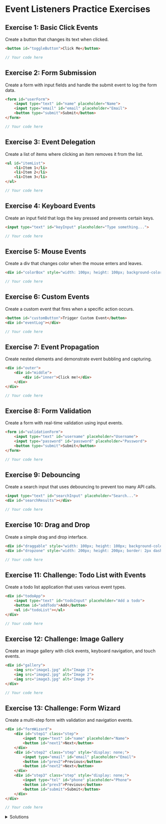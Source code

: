 # Event Listeners Practice Exercises

## Exercise 1: Basic Click Events
Create a button that changes its text when clicked.

```html
<button id="toggleButton">Click Me</button>
```

```javascript
// Your code here
```

## Exercise 2: Form Submission
Create a form with input fields and handle the submit event to log the form data.

```html
<form id="userForm">
    <input type="text" id="name" placeholder="Name">
    <input type="email" id="email" placeholder="Email">
    <button type="submit">Submit</button>
</form>
```

```javascript
// Your code here
```

## Exercise 3: Event Delegation
Create a list of items where clicking an item removes it from the list.

```html
<ul id="itemList">
    <li>Item 1</li>
    <li>Item 2</li>
    <li>Item 3</li>
</ul>
```

```javascript
// Your code here
```

## Exercise 4: Keyboard Events
Create an input field that logs the key pressed and prevents certain keys.

```html
<input type="text" id="keyInput" placeholder="Type something...">
```

```javascript
// Your code here
```

## Exercise 5: Mouse Events
Create a div that changes color when the mouse enters and leaves.

```html
<div id="colorBox" style="width: 100px; height: 100px; background-color: blue;"></div>
```

```javascript
// Your code here
```

## Exercise 6: Custom Events
Create a custom event that fires when a specific action occurs.

```html
<button id="customButton">Trigger Custom Event</button>
<div id="eventLog"></div>
```

```javascript
// Your code here
```

## Exercise 7: Event Propagation
Create nested elements and demonstrate event bubbling and capturing.

```html
<div id="outer">
    <div id="middle">
        <div id="inner">Click me!</div>
    </div>
</div>
```

```javascript
// Your code here
```

## Exercise 8: Form Validation
Create a form with real-time validation using input events.

```html
<form id="validationForm">
    <input type="text" id="username" placeholder="Username">
    <input type="password" id="password" placeholder="Password">
    <button type="submit">Submit</button>
</form>
```

```javascript
// Your code here
```

## Exercise 9: Debouncing
Create a search input that uses debouncing to prevent too many API calls.

```html
<input type="text" id="searchInput" placeholder="Search...">
<div id="searchResults"></div>
```

```javascript
// Your code here
```

## Exercise 10: Drag and Drop
Create a simple drag and drop interface.

```html
<div id="draggable" style="width: 100px; height: 100px; background-color: red;"></div>
<div id="dropzone" style="width: 200px; height: 200px; border: 2px dashed black;"></div>
```

```javascript
// Your code here
```

## Exercise 11: Challenge: Todo List with Events
Create a todo list application that uses various event types.

```html
<div id="todoApp">
    <input type="text" id="todoInput" placeholder="Add a todo">
    <button id="addTodo">Add</button>
    <ul id="todoList"></ul>
</div>
```

```javascript
// Your code here
```

## Exercise 12: Challenge: Image Gallery
Create an image gallery with click events, keyboard navigation, and touch events.

```html
<div id="gallery">
    <img src="image1.jpg" alt="Image 1">
    <img src="image2.jpg" alt="Image 2">
    <img src="image3.jpg" alt="Image 3">
</div>
```

```javascript
// Your code here
```

## Exercise 13: Challenge: Form Wizard
Create a multi-step form with validation and navigation events.

```html
<div id="formWizard">
    <div id="step1" class="step">
        <input type="text" id="name" placeholder="Name">
        <button id="next1">Next</button>
    </div>
    <div id="step2" class="step" style="display: none;">
        <input type="email" id="email" placeholder="Email">
        <button id="prev2">Previous</button>
        <button id="next2">Next</button>
    </div>
    <div id="step3" class="step" style="display: none;">
        <input type="tel" id="phone" placeholder="Phone">
        <button id="prev3">Previous</button>
        <button id="submit">Submit</button>
    </div>
</div>
```

```javascript
// Your code here
```

<details>
<summary>Solutions</summary>

### Exercise 1: Basic Click Events
```javascript
const button = document.getElementById('toggleButton');
let isClicked = false;

button.addEventListener('click', () => {
    isClicked = !isClicked;
    button.textContent = isClicked ? 'Clicked!' : 'Click Me';
});
```

### Exercise 2: Form Submission
```javascript
const form = document.getElementById('userForm');

form.addEventListener('submit', (event) => {
    event.preventDefault();
    
    const name = document.getElementById('name').value;
    const email = document.getElementById('email').value;
    
    console.log('Form Data:', { name, email });
});
```

### Exercise 3: Event Delegation
```javascript
const list = document.getElementById('itemList');

list.addEventListener('click', (event) => {
    if (event.target.tagName === 'LI') {
        event.target.remove();
    }
});
```

### Exercise 4: Keyboard Events
```javascript
const input = document.getElementById('keyInput');

input.addEventListener('keydown', (event) => {
    console.log('Key pressed:', event.key);
    
    // Prevent numbers
    if (event.key >= '0' && event.key <= '9') {
        event.preventDefault();
    }
});
```

### Exercise 5: Mouse Events
```javascript
const box = document.getElementById('colorBox');

box.addEventListener('mouseenter', () => {
    box.style.backgroundColor = 'red';
});

box.addEventListener('mouseleave', () => {
    box.style.backgroundColor = 'blue';
});
```

### Exercise 6: Custom Events
```javascript
const button = document.getElementById('customButton');
const log = document.getElementById('eventLog');

// Create custom event
const customEvent = new CustomEvent('customAction', {
    detail: { message: 'Custom event triggered!' }
});

// Listen for custom event
document.addEventListener('customAction', (event) => {
    log.textContent = event.detail.message;
});

// Trigger custom event
button.addEventListener('click', () => {
    document.dispatchEvent(customEvent);
});
```

### Exercise 7: Event Propagation
```javascript
const outer = document.getElementById('outer');
const middle = document.getElementById('middle');
const inner = document.getElementById('inner');

// Bubbling phase
outer.addEventListener('click', () => console.log('Outer clicked'));
middle.addEventListener('click', () => console.log('Middle clicked'));
inner.addEventListener('click', () => console.log('Inner clicked'));

// Capturing phase
outer.addEventListener('click', () => console.log('Outer captured'), true);
middle.addEventListener('click', () => console.log('Middle captured'), true);
inner.addEventListener('click', () => console.log('Inner captured'), true);
```

### Exercise 8: Form Validation
```javascript
const form = document.getElementById('validationForm');
const username = document.getElementById('username');
const password = document.getElementById('password');

function validateUsername(value) {
    return value.length >= 3;
}

function validatePassword(value) {
    return value.length >= 6;
}

username.addEventListener('input', (event) => {
    const isValid = validateUsername(event.target.value);
    event.target.style.borderColor = isValid ? 'green' : 'red';
});

password.addEventListener('input', (event) => {
    const isValid = validatePassword(event.target.value);
    event.target.style.borderColor = isValid ? 'green' : 'red';
});

form.addEventListener('submit', (event) => {
    event.preventDefault();
    
    if (validateUsername(username.value) && validatePassword(password.value)) {
        console.log('Form is valid!');
    } else {
        console.log('Form is invalid!');
    }
});
```

### Exercise 9: Debouncing
```javascript
const searchInput = document.getElementById('searchInput');
const searchResults = document.getElementById('searchResults');

function debounce(func, delay) {
    let timeout;
    return function() {
        const context = this;
        const args = arguments;
        clearTimeout(timeout);
        timeout = setTimeout(() => func.apply(context, args), delay);
    };
}

const search = debounce((query) => {
    // Simulate API call
    searchResults.textContent = `Searching for: ${query}`;
}, 300);

searchInput.addEventListener('input', (event) => {
    search(event.target.value);
});
```

### Exercise 10: Drag and Drop
```javascript
const draggable = document.getElementById('draggable');
const dropzone = document.getElementById('dropzone');

draggable.addEventListener('dragstart', (event) => {
    event.dataTransfer.setData('text/plain', event.target.id);
});

dropzone.addEventListener('dragover', (event) => {
    event.preventDefault();
});

dropzone.addEventListener('drop', (event) => {
    event.preventDefault();
    const id = event.dataTransfer.getData('text/plain');
    const element = document.getElementById(id);
    dropzone.appendChild(element);
});
```

### Exercise 11: Todo List with Events
```javascript
const todoInput = document.getElementById('todoInput');
const addButton = document.getElementById('addTodo');
const todoList = document.getElementById('todoList');

function addTodo(text) {
    const li = document.createElement('li');
    li.textContent = text;
    
    const deleteButton = document.createElement('button');
    deleteButton.textContent = 'Delete';
    deleteButton.addEventListener('click', () => li.remove());
    
    li.appendChild(deleteButton);
    todoList.appendChild(li);
}

addButton.addEventListener('click', () => {
    const text = todoInput.value.trim();
    if (text) {
        addTodo(text);
        todoInput.value = '';
    }
});

todoInput.addEventListener('keypress', (event) => {
    if (event.key === 'Enter') {
        const text = todoInput.value.trim();
        if (text) {
            addTodo(text);
            todoInput.value = '';
        }
    }
});
```

### Exercise 12: Image Gallery
```javascript
const gallery = document.getElementById('gallery');
const images = gallery.getElementsByTagName('img');
let currentIndex = 0;

function showImage(index) {
    Array.from(images).forEach((img, i) => {
        img.style.display = i === index ? 'block' : 'none';
    });
}

gallery.addEventListener('click', (event) => {
    if (event.target.tagName === 'IMG') {
        const index = Array.from(images).indexOf(event.target);
        currentIndex = index;
        showImage(currentIndex);
    }
});

document.addEventListener('keydown', (event) => {
    if (event.key === 'ArrowLeft') {
        currentIndex = (currentIndex - 1 + images.length) % images.length;
        showImage(currentIndex);
    } else if (event.key === 'ArrowRight') {
        currentIndex = (currentIndex + 1) % images.length;
        showImage(currentIndex);
    }
});

// Touch events for mobile
let touchStartX = 0;
gallery.addEventListener('touchstart', (event) => {
    touchStartX = event.touches[0].clientX;
});

gallery.addEventListener('touchend', (event) => {
    const touchEndX = event.changedTouches[0].clientX;
    const diff = touchStartX - touchEndX;
    
    if (Math.abs(diff) > 50) {
        if (diff > 0) {
            currentIndex = (currentIndex + 1) % images.length;
        } else {
            currentIndex = (currentIndex - 1 + images.length) % images.length;
        }
        showImage(currentIndex);
    }
});
```

### Exercise 13: Form Wizard
```javascript
const steps = document.querySelectorAll('.step');
let currentStep = 0;

function showStep(stepIndex) {
    steps.forEach((step, index) => {
        step.style.display = index === stepIndex ? 'block' : 'none';
    });
}

function validateStep(stepIndex) {
    const step = steps[stepIndex];
    const inputs = step.getElementsByTagName('input');
    let isValid = true;
    
    Array.from(inputs).forEach(input => {
        if (!input.value.trim()) {
            isValid = false;
            input.style.borderColor = 'red';
        } else {
            input.style.borderColor = 'green';
        }
    });
    
    return isValid;
}

// Next buttons
document.getElementById('next1').addEventListener('click', () => {
    if (validateStep(0)) {
        currentStep = 1;
        showStep(currentStep);
    }
});

document.getElementById('next2').addEventListener('click', () => {
    if (validateStep(1)) {
        currentStep = 2;
        showStep(currentStep);
    }
});

// Previous buttons
document.getElementById('prev2').addEventListener('click', () => {
    currentStep = 0;
    showStep(currentStep);
});

document.getElementById('prev3').addEventListener('click', () => {
    currentStep = 1;
    showStep(currentStep);
});

// Submit button
document.getElementById('submit').addEventListener('click', (event) => {
    event.preventDefault();
    if (validateStep(2)) {
        console.log('Form submitted successfully!');
    }
});
```

</details> 